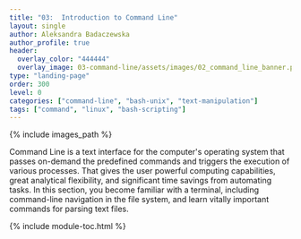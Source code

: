 ```yaml
---
title: "03:  Introduction to Command Line"
layout: single
author: Aleksandra Badaczewska
author_profile: true
header:
  overlay_color: "444444"
  overlay_image: 03-command-line/assets/images/02_command_line_banner.png
type: "landing-page"
order: 300
level: 0
categories: ["command-line", "bash-unix", "text-manipulation"]
tags: ["command", "linux", "bash-scripting"]
---
```



{% include images_path %}

Command Line is a text interface for the computer's operating system that passes on-demand the predefined commands and triggers the execution of various processes. That gives the user powerful computing capabilities, great analytical flexibility, and significant time savings from automating tasks. In this section, you become familiar with a terminal, including command-line navigation in the file system, and learn vitally important commands for parsing text files.


{% include module-toc.html %}
